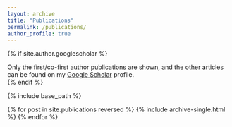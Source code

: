 ```yaml
---
layout: archive
title: "Publications"
permalink: /publications/
author_profile: true
---
```


{% if site.author.googlescholar %}
  <div class="wordwrap">Only the first/co-first author publications are shown, and the other articles can be found on my <a href="{{site.author.googlescholar}}">Google Scholar</a> profile.</div>
{% endif %}

{% include base_path %}

{% for post in site.publications reversed %}
  {% include archive-single.html %}
{% endfor %}
